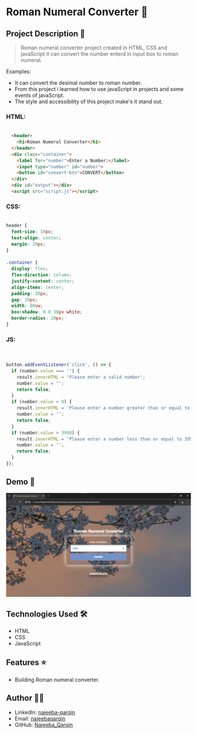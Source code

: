 # Roman Numeral Converter 🚀

## Project Description 📝

> Roman numeral converter project created in HTML, CSS and javaScript it can convert the number enterd in input box to roman numeral.

Examples:

- It can convert the desimal number to roman number.
- From this project i learned how to use javaScript in projects and some events of javaScript.
- The style and accessibility of this project make's it stand out.

### HTML:
```html

  <header>
    <h1>Roman Numeral Converter</h1>
  </header>
  <div class="container">
    <label for="number">Enter a Number:</label>
    <input type="number" id="number">
    <button id="convert-btn">CONVERT</button>
  </div>
  <div id="output"></div>
  <script src="script.js"></script>

```
### CSS:
```css

header {
  font-size: 10px;
  text-align: center;
  margin: 20px;
}

.container {
  display: flex;
  flex-direction: column;
  justify-content: center;
  align-items: center;
  padding: 30px;
  gap: 10px;
  width: 80vw;
  box-shadow: 0 0 30px white;
  border-radius: 20px;
}

```
### JS:
```javascript


button.addEventListener('click', () => {
  if (number.value === '') {
    result.innerHTML = 'Please enter a valid number';
    number.value = '';
    return false;
  }
  if (number.value < 0) {
    result.innerHTML = 'Please enter a number greater than or equal to 1';
    number.value = '';
    return false;
  }
  if (number.value > 3999) {
    result.innerHTML = 'Please enter a number less than or equal to 3999';
    number.value = '';
    return false;
  }
});

```

## Demo 📸

![Demo](/images/demo.png)

## Technologies Used 🛠️

- HTML
- CSS
- JavaScript

## Features ⭐

- Building Roman numeral converter.

## Author 👩‍💻


- LinkedIn: [najeeba-qarqin](https://www.linkedin.com/in/najeeba-qarqin-5419502ab?utm_source=share&utm_campaign=share_via&utm_content=profile&utm_medium=android_app)
- Email: [najeebaqarqin](najeebaqarqin@gmail.com)
- GitHub: [Najeeba_Qarqin](https://github.com/Najeeba-Qarqin)

